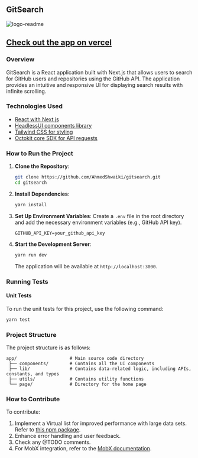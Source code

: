 ## GitSearch

![logo-readme](https://github.com/AhmedShwaiki/gitsearch/assets/79656062/daeeba56-c7fd-419a-8403-e88f8f59e1f0)

## [Check out the app on vercel](https://gitsearch-silk.vercel.app/)

### Overview

GitSearch is a React application built with Next.js that allows users to search for GitHub users and repositories using the GitHub API. The application provides an intuitive and responsive UI for displaying search results with infinite scrolling.

### Technologies Used

- [React with Next.js](https://nextjs.org/)
- [HeadlessUI components library](https://headlessui.com/)
- [Tailwind CSS for styling](https://tailwindcss.com/docs/adding-custom-styles)
- [Octokit core SDK for API requests](https://www.npmjs.com/package/@octokit/core)

### How to Run the Project

1. **Clone the Repository**:

   ```bash
   git clone https://github.com/AhmedShwaiki/gitsearch.git
   cd gitsearch
   ```

2. **Install Dependencies**:

   ```bash
   yarn install
   ```

3. **Set Up Environment Variables**:
   Create a `.env` file in the root directory and add the necessary environment variables (e.g., GitHub API key).

   ```
   GITHUB_API_KEY=your_github_api_key
   ```

4. **Start the Development Server**:

   ```bash
   yarn run dev
   ```

   The application will be available at `http://localhost:3000`.

### Running Tests

#### Unit Tests

To run the unit tests for this project, use the following command:

```bash
yarn test
```

### Project Structure

The project structure is as follows:

```
app/                    # Main source code directory
 ├── components/        # Contains all the UI components
 ├── lib/               # Contains data-related logic, including APIs, constants, and types
 ├── utils/             # Contains utility functions
 └── page/              # Directory for the home page
```

### How to Contribute

To contribute:

1. Implement a Virtual list for improved performance with large data sets. Refer to [this npm package](https://www.npmjs.com/package/rc-virtual-list).
2. Enhance error handling and user feedback.
3. Check any @TODO comments.
4. For MobX integration, refer to the [MobX documentation](https://mobx.js.org/README.html).
